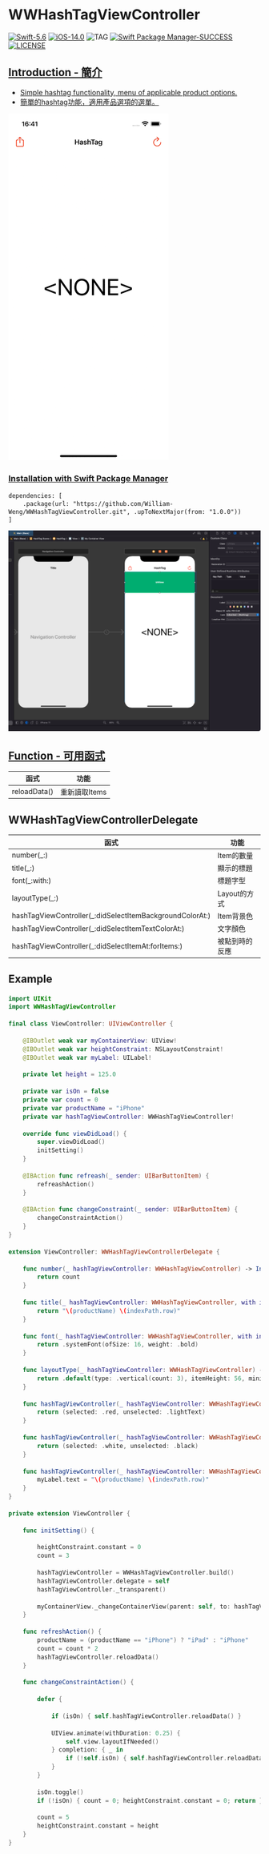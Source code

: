 # WWHashTagViewController

[![Swift-5.6](https://img.shields.io/badge/Swift-5.6-orange.svg?style=flat)](https://developer.apple.com/swift/) [![iOS-14.0](https://img.shields.io/badge/iOS-14.0-pink.svg?style=flat)](https://developer.apple.com/swift/) ![TAG](https://img.shields.io/github/v/tag/William-Weng/WWHashTagViewController) [![Swift Package Manager-SUCCESS](https://img.shields.io/badge/Swift_Package_Manager-SUCCESS-blue.svg?style=flat)](https://developer.apple.com/swift/) [![LICENSE](https://img.shields.io/badge/LICENSE-MIT-yellow.svg?style=flat)](https://developer.apple.com/swift/)

## [Introduction - 簡介](https://swiftpackageindex.com/William-Weng)
- [Simple hashtag functionality, menu of applicable product options.](https://blog.vizdata.tw/2018/02/how-to_26.html)
- [簡單的hashtag功能，適用產品選項的選單。](https://likeabossapp.com/2018/11/11/客製-uicollectionviewflowlayout-讓-uicollectionview-靠左對齊/?fbclid=IwAR1m6uQdbswbe3vllzGM--wP3HKKdFPFxBT7S0MgdgYCL65ac77vWT495Rk)

![WWHashTagViewController](./Example.gif)

### [Installation with Swift Package Manager](https://medium.com/彼得潘的-swift-ios-app-開發問題解答集/使用-spm-安裝第三方套件-xcode-11-新功能-2c4ffcf85b4b)
```
dependencies: [
    .package(url: "https://github.com/William-Weng/WWHashTagViewController.git", .upToNextMajor(from: "1.0.0"))
]
```

![](./IBDesignable.png)

## [Function - 可用函式](https://gitbook.swiftgg.team/swift/swift-jiao-cheng)
|函式|功能|
|-|-|
|reloadData()|重新讀取Items|

## WWHashTagViewControllerDelegate
|函式|功能|
|-|-|
|number(_:)|Item的數量|
|title(_:)|顯示的標題|
|font(_:with:)|標題字型|
|layoutType(_:)|Layout的方式|
|hashTagViewController(_:didSelectItemBackgroundColorAt:)|Item背景色|
|hashTagViewController(_:didSelectItemTextColorAt:)|文字顏色|
|hashTagViewController(_:didSelectItemAt:forItems:)|被點到時的反應|

## Example
```swift
import UIKit
import WWHashTagViewController

final class ViewController: UIViewController {

    @IBOutlet weak var myContainerView: UIView!
    @IBOutlet weak var heightConstraint: NSLayoutConstraint!
    @IBOutlet weak var myLabel: UILabel!
    
    private let height = 125.0
    
    private var isOn = false
    private var count = 0
    private var productName = "iPhone"
    private var hashTagViewController: WWHashTagViewController!
    
    override func viewDidLoad() {
        super.viewDidLoad()
        initSetting()
    }
        
    @IBAction func refreash(_ sender: UIBarButtonItem) {
        refreashAction()
    }
        
    @IBAction func changeConstraint(_ sender: UIBarButtonItem) {
        changeConstraintAction()
    }
}

extension ViewController: WWHashTagViewControllerDelegate {
    
    func number(_ hashTagViewController: WWHashTagViewController) -> Int {
        return count
    }
    
    func title(_ hashTagViewController: WWHashTagViewController, with indexPath: IndexPath) -> String? {
        return "\(productName) \(indexPath.row)"
    }
    
    func font(_ hashTagViewController: WWHashTagViewController, with indexPath: IndexPath) -> UIFont {
        return .systemFont(ofSize: 16, weight: .bold)
    }
    
    func layoutType(_ hashTagViewController: WWHashTagViewController) -> WWHashTagViewController.CollectionViewLayoutType {
        return .default(type: .vertical(count: 3), itemHeight: 56, minimumLineSpacing: 5)
    }
    
    func hashTagViewController(_ hashTagViewController: WWHashTagViewController, didSelectItemBackgroundColorAt indexPath: IndexPath) -> WWHashTagViewController.ColorInformation {
        return (selected: .red, unselected: .lightText)
    }
    
    func hashTagViewController(_ hashTagViewController: WWHashTagViewController, didSelectItemTextColorAt indexPath: IndexPath) -> WWHashTagViewController.ColorInformation {
        return (selected: .white, unselected: .black)
    }
    
    func hashTagViewController(_ hashTagViewController: WWHashTagViewController, didSelectItemAt indexPath: IndexPath, forItems items: Set<IndexPath>) {
        myLabel.text = "\(productName) \(indexPath.row)"
    }
}

private extension ViewController {
    
    func initSetting() {
        
        heightConstraint.constant = 0
        count = 3
        
        hashTagViewController = WWHashTagViewController.build()
        hashTagViewController.delegate = self
        hashTagViewController._transparent()
             
        myContainerView._changeContainerView(parent: self, to: hashTagViewController)
    }
    
    func refreshAction() {
        productName = (productName == "iPhone") ? "iPad" : "iPhone"
        count = count * 2
        hashTagViewController.reloadData()
    }
    
    func changeConstraintAction() {
        
        defer {
            
            if (isOn) { self.hashTagViewController.reloadData() }
            
            UIView.animate(withDuration: 0.25) {
                self.view.layoutIfNeeded()
            } completion: { _ in
                if (!self.isOn) { self.hashTagViewController.reloadData() }
            }
        }
        
        isOn.toggle()
        if (!isOn) { count = 0; heightConstraint.constant = 0; return }
        
        count = 5
        heightConstraint.constant = height
    }
}
```
